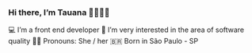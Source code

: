 ### Hi there, I’m Tauana 👋🏿🏳️‍🌈

💻 I’m a front end developer
🌱 I’m very interested in the area of software quality
🙅🏿 Pronouns: She / her 
🇧🇷 Born in São Paulo - SP

